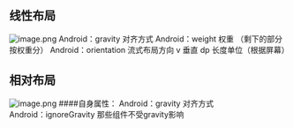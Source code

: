 ## 线性布局
![image.png](https://i.loli.net/2019/11/06/k2UrORn4sXpQgjI.png)		Android：gravity 对齐方式
Android：weight 权重 （剩下的部分按权重分）		Android：orientation 流式布局方向 v 垂直
dp 长度单位（根据屏幕）
  

## 相对布局

![image.png](https://i.loli.net/2019/11/06/KWpNPiHhoy7ALrQ.png)
####自身属性：
Android：gravity 对齐方式             
Android：ignoreGravity 那些组件不受gravity影响             
